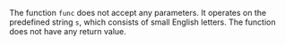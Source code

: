The function `func` does not accept any parameters. It operates on the predefined string `s`, which consists of small English letters. The function does not have any return value.